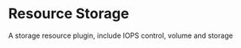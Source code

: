 Resource Storage
=================

A storage resource plugin, include IOPS control, volume and storage